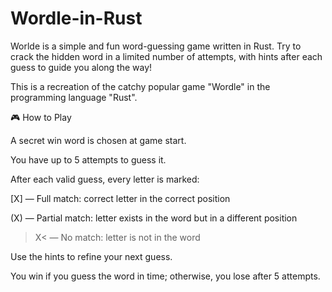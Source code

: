 # Wordle-in-Rust
Worlde is a simple and fun word-guessing game written in Rust. Try to crack the hidden word in a limited number of attempts, with hints after each guess to guide you along the way!

This is a recreation of the catchy popular game "Wordle" in the programming language "Rust".

🎮 How to Play

A secret win word is chosen at game start.

You have up to 5 attempts to guess it.

After each valid guess, every letter is marked:

[X] — Full match: correct letter in the correct position

(X) — Partial match: letter exists in the word but in a different position

>X< — No match: letter is not in the word

Use the hints to refine your next guess.

You win if you guess the word in time; otherwise, you lose after 5 attempts.
